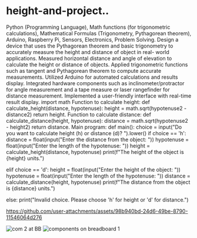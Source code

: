 # height-and-project..
Python (Programming Language), Math functions (for trigonometric calculations), Mathematical Formulas (Trigonometry, Pythagorean theorem), Arduino, Raspberry Pi, Sensors, Electronics, Problem Solving. Design a device that uses the Pythagorean theorem and basic trigonometry to accurately measure the height and distance of object in real- world applications. Measured horizontal distance and angle of elevation to calculate the height or distance of objects. Applied trigonometric functions such as tangent and Pythagorean theorem to compute accurate measurements. Utilized Arduino for automated calculations and results display. Integrated hardware components such as inclinometer/protractor for angle measurement and a tape measure or laser rangefinder for distance measurement. Implemented a user-friendly interface with real-time result display. import math
Function to calculate height:
def calculate_height(distance, hypotenuse): height = math.sqrt(hypotenuse2 - distance2) return height.
Function to calculate distance:
def calculate_distance(height, hypotenuse): distance = math.sqrt(hypotenuse2 - height2) return distance.
Main program:
def main(): choice = input("Do you want to calculate height (h) or distance (d)? ").lower()
if choice == 'h':
    distance = float(input("Enter the distance from the object: "))
    hypotenuse = float(input("Enter the length of the hypotenuse: "))
    height = calculate_height(distance, hypotenuse)
    print(f"The height of the object is {height} units.")

elif choice == 'd':
    height = float(input("Enter the height of the object: "))
    hypotenuse = float(input("Enter the length of the hypotenuse: "))
    distance = calculate_distance(height, hypotenuse)
    print(f"The distance from the object is {distance} units.")

else:
    print("Invalid choice. Please choose 'h' for height or 'd' for distance.")

https://github.com/user-attachments/assets/98b940bd-24d6-49be-8790-11546064d276

![com 2 at BB](https://github.com/user-attachments/assets/97b36ce0-9fa3-41a1-bfc0-3c7a3f5ee733)
![components on breadboard 1](https://github.com/user-attachments/assets/163dfb1b-08f2-4ca1-b542-ce25ab7b0960)
